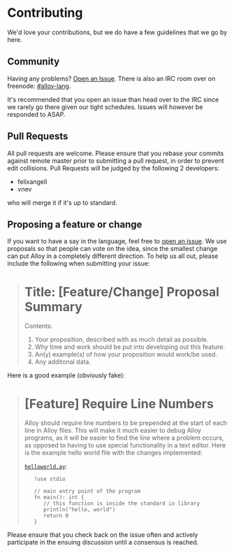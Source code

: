 # Contributing
We'd love your contributions, but we do have a few guidelines
that we go by here.

## Community
Having any problems? [Open an Issue](https://github.com/alloy-lang/alloy/issues). There is also an IRC room over on freenode: [#alloy-lang](http://webchat.freenode.net/?channels=%23alloy-lang).

It's recommended that you open an issue than head over to the IRC since we rarely go there given our tight schedules. Issues will however be responded to ASAP. 

## Pull Requests
All pull requests are welcome. Please ensure that you rebase your commits
against remote master prior to submitting a pull request, in order to
prevent edit collisions. Pull Requests will be judged by the following 2 
developers:

* felixangell
* vnev

who will merge it if it's up to standard.

## Proposing a feature or change
If you want to have a say in the language, feel free to
[open an issue](https://github.com/alloy-lang/alloy/issues). We use proposals
so that people can vote on the idea, since the smallest change can put Alloy
in a completely different direction. To help us all out, please include
the following when submitting your issue:

> Title: [Feature/Change] Proposal Summary
> =====================================
>
> Contents:
>
> 1. Your proposition, described with as much detail as possible.
> 2. Why time and work should be put into developing out this feature.
> 3. An(y) example(s) of how your proposition would work/be used.
> 4. Any additonal data.

Here is a good example (obviously fake):

> [Feature] Require Line Numbers
> ==============================
>
> Alloy should require line numbers to be prepended at the start of each
> line in Alloy files. This will make it much easier to debug Alloy programs,
> as it will be easier to find the line where a problem occurs, as opposed
> to having to use special functionality in a text editor. Here is the
> example hello world file with the changes implemented:
>
> [`helloworld.ay`](/examples/helloworld.ay):
> ```
> 	 !use stdio
>
>    // main entry point of the program
>    fn main(): int {
> 	    // this function is inside the standard io library
> 	 	println("hello, world")
> 	 	return 0
> 	 }
> ```

Please ensure that you check back on the issue often and actively participate
in the ensuing discussion until a consensus is reached.
